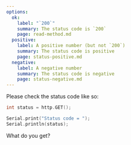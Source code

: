 ```yaml
---
options:
  ok:
    label: "`200`"
    summary: The status code is `200`
    page: read-method.md
  positive:
    label: A positive number (but not `200`)
    summary: The status code is positive 
    page: status-positive.md
  negative:
    label: A negative number
    summary: The status code is negative
    page: status-negative.md
---
```


Please check the status code like so:

```c++
int status = http.GET();

Serial.print("Status code = ");
Serial.println(status);
```

What do you get?
